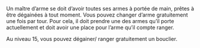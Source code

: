 Un maître d’arme se doit d’avoir toutes ses armes à portée de main, prêtes à être dégainées à tout moment. Vous pouvez changer d’arme gratuitement une fois par tour. Pour cela, il doit prendre une des armes qu’il porte actuellement et doit avoir une place pour l’arme qu’il compte ranger. 

Au niveau 15, vous pouvez dégainer/ ranger gratuitement un bouclier.